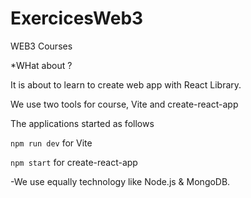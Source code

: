 # ExercicesWeb3

WEB3 Courses

*WHat about ? 

It is about to learn to create web app with React Library.

We use two tools for course, Vite and create-react-app

The applications started as follows 

```npm run dev```  for Vite 
 
```npm start```   for create-react-app

-We use equally technology like   Node.js & MongoDB.
